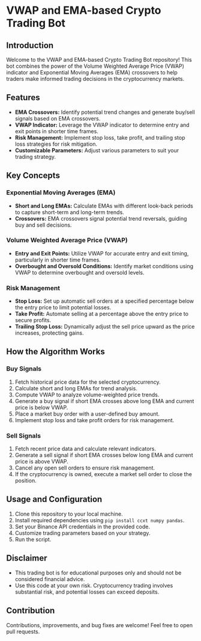 # VWAP and EMA-based Crypto Trading Bot

## Introduction
Welcome to the VWAP and EMA-based Crypto Trading Bot repository! This bot combines the power of the Volume Weighted Average Price (VWAP) indicator and Exponential Moving Averages (EMA) crossovers to help traders make informed trading decisions in the cryptocurrency markets.

## Features
- **EMA Crossovers:** Identify potential trend changes and generate buy/sell signals based on EMA crossovers.
- **VWAP Indicator:** Leverage the VWAP indicator to determine entry and exit points in shorter time frames.
- **Risk Management:** Implement stop loss, take profit, and trailing stop loss strategies for risk mitigation.
- **Customizable Parameters:** Adjust various parameters to suit your trading strategy.

## Key Concepts

### Exponential Moving Averages (EMA)
- **Short and Long EMAs:** Calculate EMAs with different look-back periods to capture short-term and long-term trends.
- **Crossovers:** EMA crossovers signal potential trend reversals, guiding buy and sell decisions.

### Volume Weighted Average Price (VWAP)
- **Entry and Exit Points:** Utilize VWAP for accurate entry and exit timing, particularly in shorter time frames.
- **Overbought and Oversold Conditions:** Identify market conditions using VWAP to determine overbought and oversold levels.

### Risk Management
- **Stop Loss:** Set up automatic sell orders at a specified percentage below the entry price to limit potential losses.
- **Take Profit:** Automate selling at a percentage above the entry price to secure profits.
- **Trailing Stop Loss:** Dynamically adjust the sell price upward as the price increases, protecting gains.

## How the Algorithm Works

### Buy Signals
1. Fetch historical price data for the selected cryptocurrency.
2. Calculate short and long EMAs for trend analysis.
3. Compute VWAP to analyze volume-weighted price trends.
4. Generate a buy signal if short EMA crosses above long EMA and current price is below VWAP.
5. Place a market buy order with a user-defined buy amount.
6. Implement stop loss and take profit orders for risk management.

### Sell Signals
1. Fetch recent price data and calculate relevant indicators.
2. Generate a sell signal if short EMA crosses below long EMA and current price is above VWAP.
3. Cancel any open sell orders to ensure risk management.
4. If the cryptocurrency is owned, execute a market sell order to close the position.

## Usage and Configuration
1. Clone this repository to your local machine.
2. Install required dependencies using `pip install ccxt numpy pandas`.
3. Set your Binance API credentials in the provided code.
4. Customize trading parameters based on your strategy.
5. Run the script.

## Disclaimer
- This trading bot is for educational purposes only and should not be considered financial advice.
- Use this code at your own risk. Cryptocurrency trading involves substantial risk, and potential losses can exceed deposits.

## Contribution
Contributions, improvements, and bug fixes are welcome! Feel free to open pull requests.

